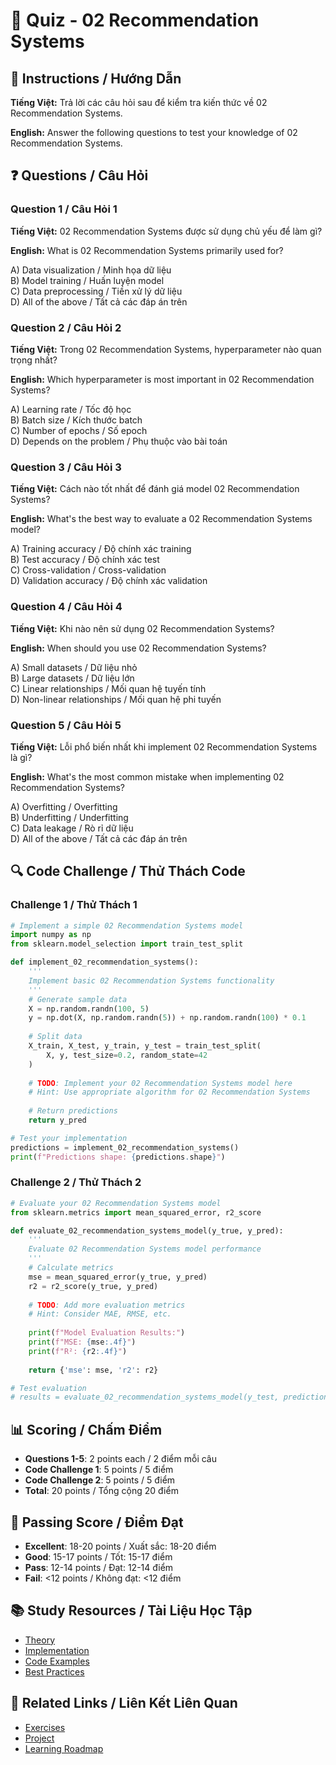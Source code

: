 # 🧠 Quiz - 02 Recommendation Systems

## 📝 Instructions / Hướng Dẫn

**Tiếng Việt:** Trả lời các câu hỏi sau để kiểm tra kiến thức về 02 Recommendation Systems.

**English:** Answer the following questions to test your knowledge of 02 Recommendation Systems.

## ❓ Questions / Câu Hỏi

### Question 1 / Câu Hỏi 1
**Tiếng Việt:** 02 Recommendation Systems được sử dụng chủ yếu để làm gì?

**English:** What is 02 Recommendation Systems primarily used for?

A) Data visualization / Minh họa dữ liệu  
B) Model training / Huấn luyện model  
C) Data preprocessing / Tiền xử lý dữ liệu  
D) All of the above / Tất cả các đáp án trên

### Question 2 / Câu Hỏi 2
**Tiếng Việt:** Trong 02 Recommendation Systems, hyperparameter nào quan trọng nhất?

**English:** Which hyperparameter is most important in 02 Recommendation Systems?

A) Learning rate / Tốc độ học  
B) Batch size / Kích thước batch  
C) Number of epochs / Số epoch  
D) Depends on the problem / Phụ thuộc vào bài toán

### Question 3 / Câu Hỏi 3
**Tiếng Việt:** Cách nào tốt nhất để đánh giá model 02 Recommendation Systems?

**English:** What's the best way to evaluate a 02 Recommendation Systems model?

A) Training accuracy / Độ chính xác training  
B) Test accuracy / Độ chính xác test  
C) Cross-validation / Cross-validation  
D) Validation accuracy / Độ chính xác validation

### Question 4 / Câu Hỏi 4
**Tiếng Việt:** Khi nào nên sử dụng 02 Recommendation Systems?

**English:** When should you use 02 Recommendation Systems?

A) Small datasets / Dữ liệu nhỏ  
B) Large datasets / Dữ liệu lớn  
C) Linear relationships / Mối quan hệ tuyến tính  
D) Non-linear relationships / Mối quan hệ phi tuyến

### Question 5 / Câu Hỏi 5
**Tiếng Việt:** Lỗi phổ biến nhất khi implement 02 Recommendation Systems là gì?

**English:** What's the most common mistake when implementing 02 Recommendation Systems?

A) Overfitting / Overfitting  
B) Underfitting / Underfitting  
C) Data leakage / Rò rỉ dữ liệu  
D) All of the above / Tất cả các đáp án trên

## 🔍 Code Challenge / Thử Thách Code

### Challenge 1 / Thử Thách 1
```python
# Implement a simple 02 Recommendation Systems model
import numpy as np
from sklearn.model_selection import train_test_split

def implement_02_recommendation_systems():
    '''
    Implement basic 02 Recommendation Systems functionality
    '''
    # Generate sample data
    X = np.random.randn(100, 5)
    y = np.dot(X, np.random.randn(5)) + np.random.randn(100) * 0.1
    
    # Split data
    X_train, X_test, y_train, y_test = train_test_split(
        X, y, test_size=0.2, random_state=42
    )
    
    # TODO: Implement your 02 Recommendation Systems model here
    # Hint: Use appropriate algorithm for 02 Recommendation Systems
    
    # Return predictions
    return y_pred

# Test your implementation
predictions = implement_02_recommendation_systems()
print(f"Predictions shape: {predictions.shape}")
```

### Challenge 2 / Thử Thách 2
```python
# Evaluate your 02 Recommendation Systems model
from sklearn.metrics import mean_squared_error, r2_score

def evaluate_02_recommendation_systems_model(y_true, y_pred):
    '''
    Evaluate 02 Recommendation Systems model performance
    '''
    # Calculate metrics
    mse = mean_squared_error(y_true, y_pred)
    r2 = r2_score(y_true, y_pred)
    
    # TODO: Add more evaluation metrics
    # Hint: Consider MAE, RMSE, etc.
    
    print(f"Model Evaluation Results:")
    print(f"MSE: {mse:.4f}")
    print(f"R²: {r2:.4f}")
    
    return {'mse': mse, 'r2': r2}

# Test evaluation
# results = evaluate_02_recommendation_systems_model(y_test, predictions)
```

## 📊 Scoring / Chấm Điểm

- **Questions 1-5**: 2 points each / 2 điểm mỗi câu
- **Code Challenge 1**: 5 points / 5 điểm
- **Code Challenge 2**: 5 points / 5 điểm
- **Total**: 20 points / Tổng cộng 20 điểm

## 🎯 Passing Score / Điểm Đạt

- **Excellent**: 18-20 points / Xuất sắc: 18-20 điểm
- **Good**: 15-17 points / Tốt: 15-17 điểm  
- **Pass**: 12-14 points / Đạt: 12-14 điểm
- **Fail**: <12 points / Không đạt: <12 điểm

## 📚 Study Resources / Tài Liệu Học Tập

- [Theory](./THEORY_02_recommendation_systems.md)
- [Implementation](./IMPLEMENTATION_02_recommendation_systems.md)
- [Code Examples](./CODE_EXAMPLES_02_recommendation_systems.md)
- [Best Practices](./BEST_PRACTICES_02_recommendation_systems.md)

## 🔗 Related Links / Liên Kết Liên Quan

- [Exercises](./EXERCISES_02_recommendation_systems.md)
- [Project](./PROJECT_02_recommendation_systems.md)
- [Learning Roadmap](./LEARNING_ROADMAP_02_recommendation_systems.md)
